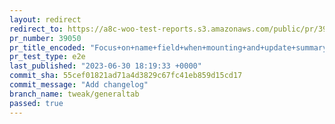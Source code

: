 ```yaml
---
layout: redirect
redirect_to: https://a8c-woo-test-reports.s3.amazonaws.com/public/pr/39050/e2e/index.html
pr_number: 39050
pr_title_encoded: "Focus+on+name+field+when+mounting+and+update+summary+field+UI"
pr_test_type: e2e
last_published: "2023-06-30 18:19:33 +0000"
commit_sha: 55cef01821ad71a4d3829c67fc41eb859d15cd17
commit_message: "Add changelog"
branch_name: tweak/generaltab
passed: true
---
```

